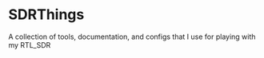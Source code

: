 SDRThings
=========

A collection of tools, documentation, and configs that I use for playing with my RTL_SDR
